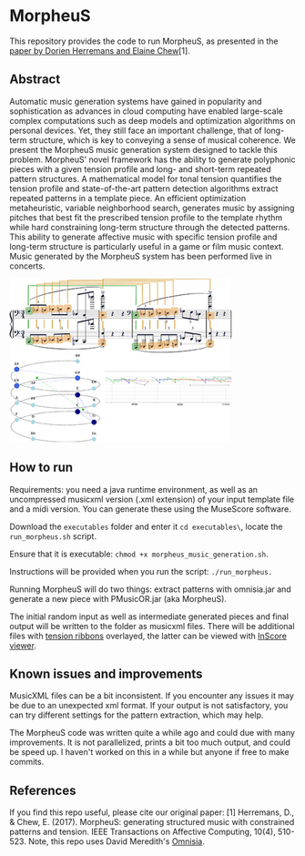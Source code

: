 # MorpheuS
This repository provides the code to run MorpheuS, as presented in the [paper by Dorien Herremans and Elaine Chew](https://arxiv.org/abs/1812.04832)[1]. 

## Abstract
Automatic music generation systems have gained in popularity and sophistication as advances in cloud computing have enabled large-scale complex computations such as deep models and optimization algorithms on personal devices. Yet, they still face an important challenge, that of long-term structure, which is key to conveying a sense of musical coherence. We present the MorpheuS music generation system designed to tackle this problem. MorpheuS' novel framework has the ability to generate polyphonic pieces with a given tension profile and long- and short-term repeated pattern structures. A mathematical model for tonal tension quantifies the tension profile and state-of-the-art pattern detection algorithms extract repeated patterns in a template piece. An efficient optimization metaheuristic, variable neighborhood search, generates music by assigning pitches that best fit the prescribed tension profile to the template rhythm while hard constraining long-term structure through the detected patterns. This ability to generate affective music with specific tension profile and long-term structure is particularly useful in a game or film music context. Music generated by the MorpheuS system has been performed live in concerts.

![MorpheuS](https://github.com/dorienh/MorpheuS/blob/main/abstract.jpg?raw=true)

## How to run
Requirements: you need a java runtime environment, as well as an uncompressed musicxml version (.xml extension) of your input template file and a midi version. You can generate these using the MuseScore software. 

Download the `executables` folder and enter it `cd executables\`, locate the `run_morpheus.sh` script. 

Ensure that it is executable: `chmod +x morpheus_music_generation.sh`. 

Instructions will be provided when you run the script: 
`./run_morpheus.`

Running MorpheuS will do two things: extract patterns with omnisia.jar and generate a new piece with PMusicOR.jar (aka MorpheuS). 

The initial random input as well as intermediate generated pieces and final output will be written to the folder as musicxml files. There will be additional files with [tension ribbons](https://dorienherremans.com/tension) overlayed, the latter can be viewed with [InScore viewer](https://inscore.grame.fr/). 


## Known issues and improvements
MusicXML files can be a bit inconsistent. If you encounter any issues it may be due to an unexpected xml format. If your output is not satisfactory, you can try different settings for the pattern extraction, which may help. 

The MorpheuS code was written quite a while ago and could due with many improvements. It is not parallelized, prints a bit too much output, and could be speed up. I haven't worked on this in a while but anyone if free to make commits. 

## References 
If you find this repo useful, please cite our original paper: 
[1] Herremans, D., & Chew, E. (2017). MorpheuS: generating structured music with constrained patterns and tension. IEEE Transactions on Affective Computing, 10(4), 510-523.
Note, this repo uses David Meredith's [Omnisia](https://github.com/chromamorph/omnisia). 
